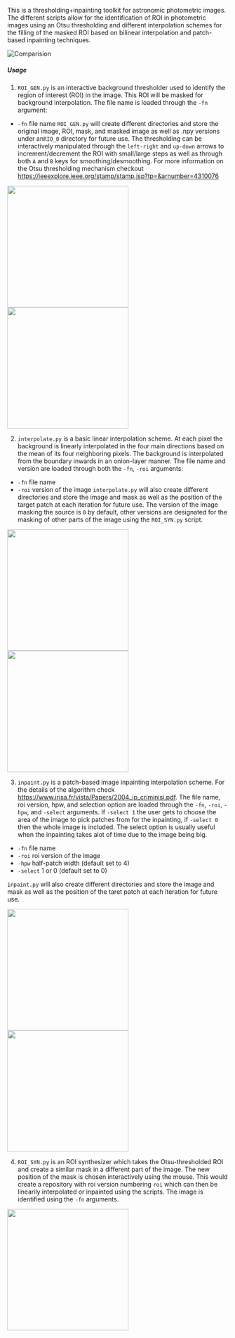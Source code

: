 This is a thresholding+inpainting toolkit for astronomic photometric images. The different scripts allow for the identification of ROI in photometric images using an Otsu thresholding and different interpolation schemes for the filling of the masked ROI based on bilinear interpolation and patch-based inpainting techniques.

![Comparision](https://github.com/jctdrs/background/tree/assets/images/out.jpg?raw=True)

##### Usage
1. `ROI_GEN.py` is an interactive background thresholder used to identify the region of interest (ROI) in the image. This ROI will be masked for background interpolation. The file name is loaded through the `-fn` argument:
  - `-fn` file name
  `ROI_GEN.py` will create different directories and store the original image, ROI, mask, and masked image as well as .npy versions under an`RIO_0` directory for future use. The thresholding can be interactively manipulated through the `left-right` and `up-down` arrows to increment/decrement the ROI with small/large steps as well as through both `A` and `B` keys for smoothing/desmoothing. For more information on the Otsu thresholding mechanism checkout https://ieeexplore.ieee.org/stamp/stamp.jsp?tp=&arnumber=4310076

<p float='center'>
  <img src="https://github.com/jctdrs/background/tree/assets/images/ROI_GEN.gif?raw=True" width="276" height="276">
  <img src="https://github.com/jctdrs/background/tree/assets/images/ROI_GEN_2.gif?raw=True" width="276" height="276">
</p>

2. `interpolate.py` is a basic linear interpolation scheme. At each pixel the background is linearly interpolated in the four main directions based on the mean of its four neighboring pixels. The background is interpolated from the boundary inwards in an onion-layer manner. The file name and version are loaded through both the `-fn`, `-roi` arguments:
  - `-fn` file name
  - `-roi` version of the image
`interpolate.py` will also create different directories and store the image and mask as well as the position of the target patch at each iteration for future use. The version of the image masking the source is `0` by default, other versions are designated for the masking of other parts of the image using the `ROI_SYN.py` script. 

<p float='center'>
  <img src="https://github.com/jctdrs/background/tree/assets/images/Crab_int.gif?raw=True" width="276" height="276">
  <img src="https://github.com/jctdrs/background/tree/assets/images/eye_int.gif?raw=True" width="276" height="276">
</p>

3. `inpaint.py` is a patch-based image inpainting interpolation scheme. For the details of the algorithm check https://www.irisa.fr/vista/Papers/2004_ip_criminisi.pdf. The file name, roi version, hpw, and selection option are loaded through the `-fn`, `-roi`, `-hpw`, and `-select` arguments. If `-select 1` the user gets to choose the area of the image to pick patches from for the inpainting, if `-select 0` then the whole image is included. The select option is usually useful when the inpainting takes alot of time due to the image being big. 
  - `-fn` file name
  - `-roi` roi version of the image
  - `-hpw` half-patch width (default set to 4)
  - `-select` 1 or 0  (default set to 0)

`inpaint.py` will also create different directories and store the image and mask as well as the position of the taret patch at each iteration for future use.

<p float='center'>
  <img src="https://github.com/jctdrs/background/tree/assets/images/Crab_inp.gif?raw=True" width="276" height="276">
  <img src="/https://github.com/jctdrs/background/tree/assets/images/imageseye_inp.gif?raw=True" width="276" height="276">
</p>

4. `ROI_SYN.py` is an ROI synthesizer which takes the Otsu-thresholded ROI and create a similar mask in a different part of the image. The new position of the mask is chosen interactively using the mouse. This would create a repository with roi version numbering `roi` which can then be linearily interpolated or inpainted using the scripts. The image is identified using the `-fn` arguments. 

<p float='center'>
  <img src = "https://github.com/jctdrs/background/tree/assets/images/crab_syn.gif?raw=True" width="276" height="276">
</p>
